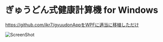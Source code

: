 # ぎゅうどん式健康計算機 for Windows

https://github.com/ikr7/gyuudonAppをWPFに適当に移植しただけ

![ScreenShot](http://i.imgur.com/jY2K94n.png)
